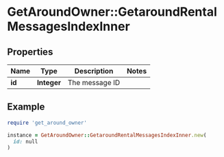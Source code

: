 # GetAroundOwner::GetaroundRentalMessagesIndexInner

## Properties

| Name | Type | Description | Notes |
| ---- | ---- | ----------- | ----- |
| **id** | **Integer** | The message ID |  |

## Example

```ruby
require 'get_around_owner'

instance = GetAroundOwner::GetaroundRentalMessagesIndexInner.new(
  id: null
)
```

